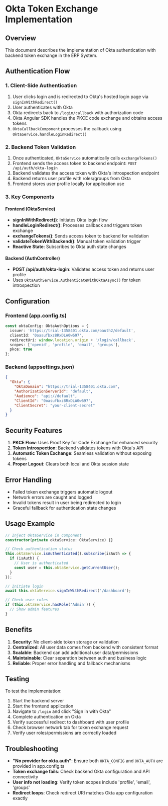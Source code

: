 # Okta Token Exchange Implementation

## Overview
This document describes the implementation of Okta authentication with backend token exchange in the ERP System.

## Authentication Flow

### 1. Client-Side Authentication
1. User clicks login and is redirected to Okta's hosted login page via `signInWithRedirect()`
2. User authenticates with Okta
3. Okta redirects back to `/login/callback` with authorization code
4. Okta Angular SDK handles the PKCE code exchange and obtains access tokens
5. `OktaCallbackComponent` processes the callback using `OktaService.handleLoginRedirect()`

### 2. Backend Token Validation
1. Once authenticated, `OktaService` automatically calls `exchangeTokens()` 
2. Frontend sends the access token to backend endpoint: `POST /api/auth/okta-login`
3. Backend validates the access token with Okta's introspection endpoint
4. Backend returns user profile with roles/groups from Okta
5. Frontend stores user profile locally for application use

### 3. Key Components

#### Frontend (OktaService)
- **signInWithRedirect()**: Initiates Okta login flow
- **handleLoginRedirect()**: Processes callback and triggers token exchange  
- **exchangeTokens()**: Sends access token to backend for validation
- **validateTokenWithBackend()**: Manual token validation trigger
- **Reactive State**: Subscribes to Okta auth state changes

#### Backend (AuthController)
- **POST /api/auth/okta-login**: Validates access token and returns user profile
- Uses `OktaAuthService.AuthenticateWithOktaAsync()` for token introspection

## Configuration

### Frontend (app.config.ts)
```typescript
const oktaConfig: OktaAuthOptions = {
  issuer: 'https://trial-1358401.okta.com/oauth2/default',
  clientId: '0oasufbxz8RxDLA0w697', 
  redirectUri: window.location.origin + '/login/callback',
  scopes: ['openid', 'profile', 'email', 'groups'],
  pkce: true
};
```

### Backend (appsettings.json)
```json
{
  "Okta": {
    "OktaDomain": "https://trial-1358401.okta.com",
    "AuthorizationServerId": "default",
    "Audience": "api://default",
    "ClientId": "0oasufbxz8RxDLA0w697",
    "ClientSecret": "your-client-secret"
  }
}
```

## Security Features

1. **PKCE Flow**: Uses Proof Key for Code Exchange for enhanced security
2. **Token Introspection**: Backend validates tokens with Okta's API
3. **Automatic Token Exchange**: Seamless validation without exposing tokens
4. **Proper Logout**: Clears both local and Okta session state

## Error Handling

- Failed token exchange triggers automatic logout
- Network errors are caught and logged
- Invalid tokens result in user being redirected to login
- Graceful fallback for authentication state changes

## Usage Example

```typescript
// Inject OktaService in component
constructor(private oktaService: OktaService) {}

// Check authentication status
this.oktaService.isAuthenticated().subscribe(isAuth => {
  if (isAuth) {
    // User is authenticated
    const user = this.oktaService.getCurrentUser();
  }
});

// Initiate login
await this.oktaService.signInWithRedirect('/dashboard');

// Check user roles
if (this.oktaService.hasRole('Admin')) {
  // Show admin features
}
```

## Benefits

1. **Security**: No client-side token storage or validation
2. **Centralized**: All user data comes from backend with consistent format
3. **Scalable**: Backend can add additional user data/permissions 
4. **Maintainable**: Clear separation between auth and business logic
5. **Reliable**: Proper error handling and fallback mechanisms

## Testing

To test the implementation:

1. Start the backend server
2. Start the frontend application  
3. Navigate to `/login` and click "Sign in with Okta"
4. Complete authentication on Okta
5. Verify successful redirect to dashboard with user profile
6. Check browser network tab for token exchange request
7. Verify user roles/permissions are correctly loaded

## Troubleshooting

- **"No provider for okta.auth"**: Ensure both `OKTA_CONFIG` and `OKTA_AUTH` are provided in app.config.ts
- **Token exchange fails**: Check backend Okta configuration and API connectivity
- **User info not loading**: Verify token scopes include 'profile', 'email', 'groups'
- **Redirect loops**: Check redirect URI matches Okta app configuration exactly
